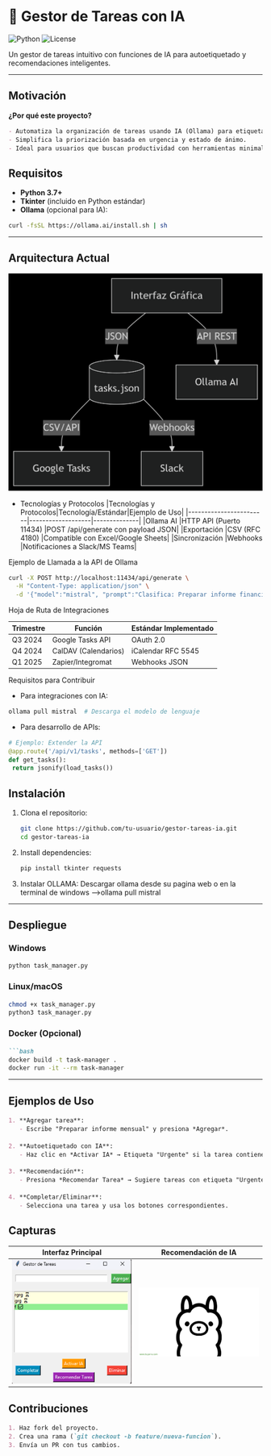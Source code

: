 # 📝 Gestor de Tareas con IA

![Python](https://img.shields.io/badge/Python-3.7%2B-blue)
![License](https://img.shields.io/badge/License-MIT-green)

Un gestor de tareas intuitivo con funciones de IA para autoetiquetado y recomendaciones inteligentes.

---

##  Motivación


**¿Por qué este proyecto?**  
```markdown
- Automatiza la organización de tareas usando IA (Ollama) para etiquetado inteligente.  
- Simplifica la priorización basada en urgencia y estado de ánimo.  
- Ideal para usuarios que buscan productividad con herramientas minimalistas. 
```

##   Requisitos

- **Python 3.7+**  
- **Tkinter** (incluido en Python estándar)  
- **Ollama** (opcional para IA):  
```bash
curl -fsSL https://ollama.ai/install.sh | sh
```

---

## Arquitectura Actual
![alt text](deepseek_mermaid_20250505_2761ed.png)

- Tecnologías y Protocolos
|Tecnologías y Protocolos|Tecnología/Estándar|Ejemplo de Uso|
|------------------------|-------------------|--------------|
|Ollama AI	|HTTP API (Puerto 11434)	|POST /api/generate con payload JSON|
|Exportación	|CSV (RFC 4180)	|Compatible con Excel/Google Sheets|
|Sincronización	|Webhooks	|Notificaciones a Slack/MS Teams|

Ejemplo de Llamada a la API de Ollama

``` bash
curl -X POST http://localhost:11434/api/generate \
  -H "Content-Type: application/json" \
  -d '{"model":"mistral", "prompt":"Clasifica: Preparar informe financiero"}'
```

Hoja de Ruta de Integraciones

|Trimestre|Función|Estándar Implementado|
|------------------------|-------------------|--------------|
|Q3 2024		|Google Tasks API		|OAuth 2.0|
|Q4 2024		|CalDAV (Calendarios)		|iCalendar RFC 5545|
|Q1 2025		|Zapier/Integromat		|Webhooks JSON|

Requisitos para Contribuir

   - Para integraciones con IA:
   ```bash 
   ollama pull mistral  # Descarga el modelo de lenguaje
   ```

   - Para desarrollo de APIs:
   ``` python
   # Ejemplo: Extender la API
   @app.route('/api/v1/tasks', methods=['GET'])
   def get_tasks():
    return jsonify(load_tasks())
   ```





##  Instalación


1. Clona el repositorio:
   ```bash
   git clone https://github.com/tu-usuario/gestor-tareas-ia.git
   cd gestor-tareas-ia
   ```
2. Install dependencies:
    ```bash
    pip install tkinter requests
    ```
3. Instalar OLLAMA: 
   Descargar ollama desde su pagina web o en la terminal de windows -->ollama pull mistral
---

## Despliegue

### Windows
```bash
python task_manager.py
```
### Linux/macOS
```bash
chmod +x task_manager.py
python3 task_manager.py
```
### Docker (Opcional)
```markdown
```bash
docker build -t task-manager .
docker run -it --rm task-manager
```

---

##  Ejemplos de Uso

```markdown
1. **Agregar tarea**:  
   - Escribe "Preparar informe mensual" y presiona *Agregar*.  

2. **Autoetiquetado con IA**:  
   - Haz clic en *Activar IA* → Etiqueta "Urgente" si la tarea contiene palabras clave.  

3. **Recomendación**:  
   - Presiona *Recomendar Tarea* → Sugiere tareas con etiqueta "Urgente" primero.  

4. **Completar/Eliminar**:  
   - Selecciona una tarea y usa los botones correspondientes.  
```
##  Capturas
| Interfaz Principal | Recomendación de IA |
|--------------------|---------------------|
| ![Interfaz](Interfaz.png) | ![Recomendación](ia.png) |

##   Contribuciones

```markdown
1. Haz fork del proyecto.  
2. Crea una rama (`git checkout -b feature/nueva-funcion`).  
3. Envía un PR con tus cambios.   
```
